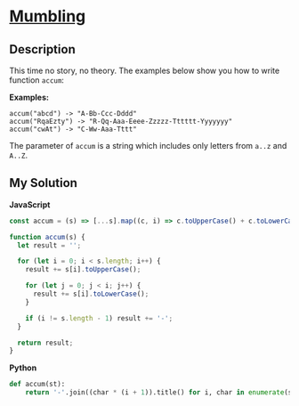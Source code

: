# [Mumbling](https://www.codewars.com/kata/5667e8f4e3f572a8f2000039)

## Description

This time no story, no theory. The examples below show you how to write function `accum`:

**Examples:**

```
accum("abcd") -> "A-Bb-Ccc-Dddd"
accum("RqaEzty") -> "R-Qq-Aaa-Eeee-Zzzzz-Tttttt-Yyyyyyy"
accum("cwAt") -> "C-Ww-Aaa-Tttt"
```

The parameter of `accum` is a string which includes only letters from `a..z` and `A..Z`.

## My Solution

**JavaScript**

```js
const accum = (s) => [...s].map((c, i) => c.toUpperCase() + c.toLowerCase().repeat(i)).join('-');
```

```js
function accum(s) {
  let result = '';

  for (let i = 0; i < s.length; i++) {
    result += s[i].toUpperCase();

    for (let j = 0; j < i; j++) {
      result += s[i].toLowerCase();
    }

    if (i != s.length - 1) result += '-';
  }

  return result;
}
```

**Python**

```py
def accum(st):
    return '-'.join((char * (i + 1)).title() for i, char in enumerate(st))
```
